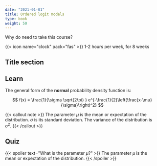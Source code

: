```yaml
---
date: "2021-01-01"
title: Ordered logit models
type: book
weight: 50
---
```


Why do need to take this course?

<!--more-->

{{< icon name="clock" pack="fas" >}} 1-2 hours per week, for 8 weeks


## Title section


## Learn

The general form of the **normal** probability density function is:

$$
f(x) = \frac{1}{\sigma \sqrt{2\pi} } e^{-\frac{1}{2}\left(\frac{x-\mu}{\sigma}\right)^2}
$$

{{< callout note >}}
The parameter $\mu$ is the mean or expectation of the distribution.
$\sigma$ is its standard deviation.
The variance of the distribution is $\sigma^{2}$.
{{< /callout >}}

## Quiz

{{< spoiler text="What is the parameter $\mu$?" >}}
The parameter $\mu$ is the mean or expectation of the distribution.
{{< /spoiler >}}